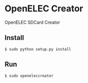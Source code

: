 OpenELEC Creator
================
OpenELEC SDCard Creator

Install
-------

    $ sudo python setup.py install

Run
---

    $ sudo openeleccreator
